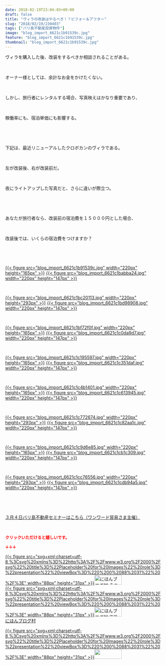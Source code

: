 ```yaml
---
date: 2018-02-19T23:04:03+09:00
draft: false
title: "ヴィラの改装はやるべき！？ビフォー＆アフター"
slug: "2018/02/19/230403"
tags: ["バリ島不動産投資物件"]
image: "blog_import_6621c1b91539c.jpg"
feature: "blog_import_6621c1b91539c.jpg"
thumbnail: "blog_import_6621c1b91539c.jpg"
---
```

<p>ヴィラを購入した後、改装をするべきか相談されることがある。</p><p> </p><p>オーナー様としては、余計なお金をかけたくない。</p><p> </p><p>しかし、旅行者にレンタルする場合、写真映えはかなり重要であり、</p><p> </p><p>稼働率にも、宿泊単価にも影響する。</p><p> </p><p> </p><p>下記は、最近リニューアルしたクロボカンのヴィラである。</p><p> </p><p>左が改装後、右が改装前だ。</p><p> </p><p>夜にライトアップした写真だと、さらに違いが際立つ。</p><p> </p><p> </p><p>あなたが旅行者なら、改装前の宿泊費を１５０００円とした場合、</p><p> </p><p>改装後では、いくらの宿泊費をつけますか？</p><p> </p><p> </p><p><a href="blog_import_6621c1b91539c.jpg">{{< figure src="blog_import_6621c1b91539c.jpg" width="220px" height="165px" >}}</a> <a href="blog_import_6621c1babba24.jpg">{{< figure src="blog_import_6621c1babba24.jpg" width="220px" height="147px" >}}</a></p><p> </p><p><a href="blog_import_6621c1bc20113.jpg">{{< figure src="blog_import_6621c1bc20113.jpg" width="220px" height="293px" >}}</a> <a href="blog_import_6621c1bd98908.jpg">{{< figure src="blog_import_6621c1bd98908.jpg" width="220px" height="147px" >}}</a></p><p> </p><p><a href="blog_import_6621c1bf72f0f.jpg">{{< figure src="blog_import_6621c1bf72f0f.jpg" width="220px" height="165px" >}}</a> <a href="blog_import_6621c1c0da9d7.jpg">{{< figure src="blog_import_6621c1c0da9d7.jpg" width="220px" height="147px" >}}</a></p><p> </p><p><a href="blog_import_6621c1c195597.jpg">{{< figure src="blog_import_6621c1c195597.jpg" width="220px" height="165px" >}}</a> <a href="blog_import_6621c1c351daf.jpg">{{< figure src="blog_import_6621c1c351daf.jpg" width="220px" height="147px" >}}</a></p><p> </p><p><a href="blog_import_6621c1c4b1401.jpg">{{< figure src="blog_import_6621c1c4b1401.jpg" width="220px" height="165px" >}}</a> <a href="blog_import_6621c1c613945.jpg">{{< figure src="blog_import_6621c1c613945.jpg" width="220px" height="147px" >}}</a></p><p> </p><p><a href="blog_import_6621c1c772674.jpg">{{< figure src="blog_import_6621c1c772674.jpg" width="220px" height="293px" >}}</a> <a href="blog_import_6621c1c82aa1c.jpg">{{< figure src="blog_import_6621c1c82aa1c.jpg" width="220px" height="147px" >}}</a></p><p> </p><p><a href="blog_import_6621c1c9d6e85.jpg">{{< figure src="blog_import_6621c1c9d6e85.jpg" width="220px" height="165px" >}}</a> <a href="blog_import_6621c1cb1c309.jpg">{{< figure src="blog_import_6621c1cb1c309.jpg" width="220px" height="147px" >}}</a></p><p> </p><p><a href="blog_import_6621c1cc76556.jpg">{{< figure src="blog_import_6621c1cc76556.jpg" width="220px" height="293px" >}}</a> <a href="blog_import_6621c1cdb94a5.jpg">{{< figure src="blog_import_6621c1cdb94a5.jpg" width="220px" height="147px" >}}</a></p><p> </p><p> </p><p><a href="http://www.sunward-t.co.jp/seminar/2018/03/04_ek/index.html" target="_blank">３月４日バリ島不動産セミナーはこちら（ワンワード貿易さま主催）</a></p><p> </p><p><font color="#ff0000" size="2"><strong>クリックいただけると嬉しいです。</strong></font></p><p><font color="#ff0000" size="2"><strong>↓↓↓</strong></font></p><p><a href="ranking.html?p_cid=01260127" id="&amp;blogmura_banner" target="_blank">{{< figure src="svg+xml;charset=utf-8,%3Csvg%20xmlns%3D%22http%3A%2F%2Fwww.w3.org%2F2000%2Fsvg%22%20title%3D%22Placeholder%20for%20Images%22%20role%3D%22presentation%22%20viewBox%3D%220%200%2088%2031%22%20%2F%3E" width="88px" height="31px" >}}<noscript><img alt="にほんブログ村 その他生活ブログ 不動産投資へ" border="0" height="31" src="https://img-proxy.blog-video.jp/images?url=http%3A%2F%2Flife.blogmura.com%2Fhudousantoushi%2Fimg%2Fhudousantoushi88_31.gif" width="88"></noscript></a><br/><a href="ranking.html?p_cid=01260127" target="_blank">{{< figure src="svg+xml;charset=utf-8,%3Csvg%20xmlns%3D%22http%3A%2F%2Fwww.w3.org%2F2000%2Fsvg%22%20title%3D%22Placeholder%20for%20Images%22%20role%3D%22presentation%22%20viewBox%3D%220%200%2088%2031%22%20%2F%3E" width="88px" height="31px" >}}<noscript><img alt="にほんブログ村 海外生活ブログ バリ島情報へ" border="0" height="31" src="https://img-proxy.blog-video.jp/images?url=http%3A%2F%2Foverseas.blogmura.com%2Fbali%2Fimg%2Fbali88_31.gif" width="88"></noscript></a><br/><a href="ranking.html?p_cid=01260127" target="_blank">にほんブログ村</a></p><p><a href="link.php?1804582" title="人気ブログランキングへ">{{< figure src="svg+xml;charset=utf-8,%3Csvg%20xmlns%3D%22http%3A%2F%2Fwww.w3.org%2F2000%2Fsvg%22%20title%3D%22Placeholder%20for%20Images%22%20role%3D%22presentation%22%20viewBox%3D%220%200%2088%2031%22%20%2F%3E" width="88px" height="31px" >}}<noscript><img border="0" height="31" src="https://blog.with2.net/img/banner/banner_22.gif" width="88"></noscript></a></p><p> </p><p> </p>

